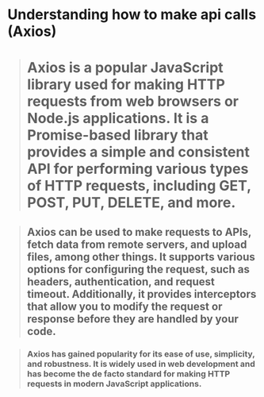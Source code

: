# 	Understanding how to make api calls (Axios)

> # Axios is a popular JavaScript library used for making HTTP requests from web browsers or Node.js applications. It is a Promise-based library that provides a simple and consistent API for performing various types of HTTP requests, including GET, POST, PUT, DELETE, and more.

> ## Axios can be used to make requests to APIs, fetch data from remote servers, and upload files, among other things. It supports various options for configuring the request, such as headers, authentication, and request timeout. Additionally, it provides interceptors that allow you to modify the request or response before they are handled by your code.  

> ### Axios has gained popularity for its ease of use, simplicity, and robustness. It is widely used in web development and has become the de facto standard for making HTTP requests in modern JavaScript applications.